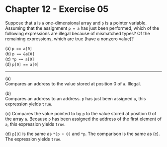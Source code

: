 # Chapter 12 - Exercise 05

Suppose that a is `a` one-dimensional array and `p` is a pointer variable. Assuming that the assignment `p = a` has just been performed, which of the following expressions are illegal because of mismatched types? Of the remaining expressions, which are true (have a nonzero value)?

(a) `p == a[0]`  
(b) `p == &a[0]`  
(c) `*p == a[0]`  
(d) `p[0] == a[0]`  

---

(a)  
Compares an address to the value stored at position 0 of `a`. Illegal.  

(b)  
Compares an address to an address. `p` has just been assigned `a`, this expression yields `true`.  

(c)
Compares the value pointed to by `p` to the value stored at position 0 of the array `a`. Because `p` has been assigned the address of the first element of `a`, this expression yields `true`.  

(d)
`p[0]` is the same as `*(p + 0)` and `*p`. The comparison is the same as (c). The expression yields `true`.  

